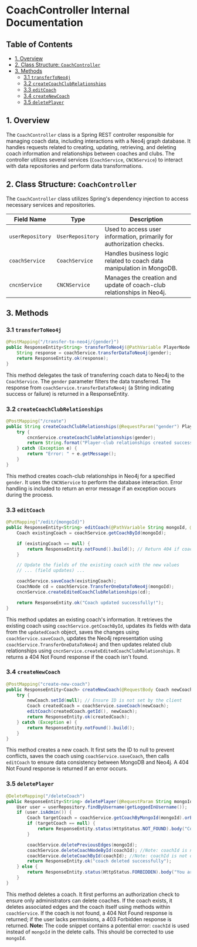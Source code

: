 # CoachController Internal Documentation

## Table of Contents

* [1. Overview](#1-overview)
* [2. Class Structure: `CoachController`](#2-class-structure-coachcontroller)
* [3.  Methods](#3-methods)
    * [3.1 `transferToNeo4j`](#31-transfertoneo4j)
    * [3.2 `createCoachClubRelationships`](#32-createcoachclubrelationships)
    * [3.3 `editCoach`](#33-editcoach)
    * [3.4 `createNewCoach`](#34-createnewcoach)
    * [3.5 `deletePlayer`](#35-deleteplayer)


## 1. Overview

The `CoachController` class is a Spring REST controller responsible for managing coach data, including interactions with a Neo4j graph database.  It handles requests related to creating, updating, retrieving, and deleting coach information and relationships between coaches and clubs.  The controller utilizes several services (`CoachService`, `CNCNService`) to interact with data repositories and perform data transformations.


## 2. Class Structure: `CoachController`

The `CoachController` class utilizes Spring's dependency injection to access necessary services and repositories.

| Field Name             | Type                  | Description                                                                 |
|-------------------------|-----------------------|-----------------------------------------------------------------------------|
| `userRepository`        | `UserRepository`      | Used to access user information, primarily for authorization checks.       |
| `coachService`         | `CoachService`        | Handles business logic related to coach data manipulation in MongoDB.      |
| `cncnService`          | `CNCNService`         | Manages the creation and update of coach-club relationships in Neo4j.     |


## 3. Methods

### 3.1 `transferToNeo4j`

```java
@PostMapping("/transfer-to-neo4j/{gender}")
public ResponseEntity<String> transferToNeo4j(@PathVariable PlayerNode.Gender gender) {
    String response = coachService.transferDataToNeo4j(gender);
    return ResponseEntity.ok(response);
}
```

This method delegates the task of transferring coach data to Neo4j to the `CoachService`.  The `gender` parameter filters the data transferred. The response from `coachService.transferDataToNeo4j` (a String indicating success or failure) is returned in a ResponseEntity.


### 3.2 `createCoachClubRelationships`

```java
@PostMapping("/create")
public String createCoachClubRelationships(@RequestParam("gender") PlayerNode.Gender gender) {
    try {
        cncnService.createCoachClubRelationships(gender);
        return String.format("Player-club relationships created successfully for gender: %s", gender);
    } catch (Exception e) {
        return "Error: " + e.getMessage();
    }
}
```

This method creates coach-club relationships in Neo4j for a specified `gender`. It uses the `CNCNService` to perform the database interaction.  Error handling is included to return an error message if an exception occurs during the process.


### 3.3 `editCoach`

```java
@PutMapping("/edit/{mongoId}")
public ResponseEntity<String> editCoach(@PathVariable String mongoId, @RequestBody Coach updatedCoach) {
    Coach existingCoach = coachService.getCoachById(mongoId);

    if (existingCoach == null) {
        return ResponseEntity.notFound().build(); // Return 404 if coach is not found
    }

    // Update the fields of the existing coach with the new values
    // ... (field updates) ...

    coachService.saveCoach(existingCoach);
    CoachNode cd = coachService.TransferOneDataToNeo4j(mongoId);
    cncnService.createEditedCoachClubRelationships(cd);

    return ResponseEntity.ok("Coach updated successfully!");
}
```

This method updates an existing coach's information. It retrieves the existing coach using `coachService.getCoachById`, updates its fields with data from the `updatedCoach` object, saves the changes using `coachService.saveCoach`, updates the Neo4j representation using `coachService.TransferOneDataToNeo4j` and then updates related club relationships using `cncnService.createEditedCoachClubRelationships`.  It returns a 404 Not Found response if the coach isn't found.


### 3.4 `createNewCoach`

```java
@PostMapping("create-new-coach")
public ResponseEntity<Coach> createNewCoach(@RequestBody Coach newCoach) {
    try {
        newCoach.setId(null); // Ensure ID is not set by the client
        Coach createdCoach = coachService.saveCoach(newCoach);
        editCoach(createdCoach.getId(), newCoach);
        return ResponseEntity.ok(createdCoach);
    } catch (Exception e) {
        return ResponseEntity.notFound().build();
    }
}
```

This method creates a new coach.  It first sets the ID to null to prevent conflicts, saves the coach using `coachService.saveCoach`, then calls `editCoach` to ensure data consistency between MongoDB and Neo4j.  A 404 Not Found response is returned if an error occurs.


### 3.5 `deletePlayer`

```java
@DeleteMapping("/deleteCoach")
public ResponseEntity<String> deletePlayer(@RequestParam String mongoId) {
    User user = userRepository.findByUsername(getLoggedInUsername());
    if (user.isAdmin()) {
        Coach targetCoach = coachService.getCoachByMongoId(mongoId).orElse(null);
        if (targetCoach == null) {
            return ResponseEntity.status(HttpStatus.NOT_FOUND).body("Coach not found");
        }

        coachService.deletePreviousEdges(mongoId);
        coachService.deleteCoachNodeById(coachId); //Note: coachId is not defined in the snippet. Should be mongoId
        coachService.deleteCoachById(coachId); //Note: coachId is not defined in the snippet. Should be mongoId
        return ResponseEntity.ok("coach deleted successfully");
    } else {
        return ResponseEntity.status(HttpStatus.FORBIDDEN).body("You are not admin");
    }
}
```

This method deletes a coach. It first performs an authorization check to ensure only administrators can delete coaches. If the coach exists, it deletes associated edges and the coach itself using methods within `coachService`.  If the coach is not found, a 404 Not Found response is returned; if the user lacks permissions, a 403 Forbidden response is returned.  **Note:** The code snippet contains a potential error: `coachId` is used instead of `mongoId` in the delete calls. This should be corrected to use `mongoId`.
